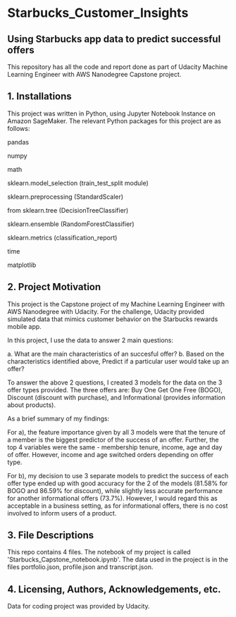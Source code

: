 # Starbucks_Customer_Insights

## Using Starbucks app data to predict successful offers

This repository has all the code and report done as part of Udacity Machine Learning Engineer with AWS Nanodegree Capstone project.

## 1. Installations
This project was written in Python, using Jupyter Notebook Instance on Amazon SageMaker. The relevant Python packages for this project are as follows:

pandas

numpy

math

sklearn.model_selection (train_test_split module)

sklearn.preprocessing (StandardScaler)

from sklearn.tree (DecisionTreeClassifier)

sklearn.ensemble (RandomForestClassifier)

sklearn.metrics (classification_report)

time

matplotlib

## 2. Project Motivation
This project is the Capstone project of my Machine Learning Engineer with AWS Nanodegree with Udacity. For the challenge, Udacity provided simulated data that mimics customer behavior on the Starbucks rewards mobile app.

In this project, I use the data to answer 2 main questions:

a. What are the main characteristics of an succesful offer?
b. Based on the characteristics identified above, Predict if a particular user would take up an offer?

To answer the above 2 questions, I created 3 models for the data on the 3 offer types provided. The three offers are: Buy One Get One Free (BOGO), Discount (discount with purchase), and Informational (provides information about products).

As a brief summary of my findings:

For a), the feature importance given by all 3 models were that the tenure of a member is the biggest predictor of the success of an offer. Further, the top 4 variables were the same - membership tenure, income, age and day of offer. However, income and age switched orders depending on offer type.

For b), my decision to use 3 separate models to predict the success of each offer type ended up with good accuracy for the 2 of the models (81.58% for BOGO and 86.59% for discount), while slightly less accurate performance for another informational offers (73.7%). However, I would regard this as acceptable in a business setting, as for informational offers, there is no cost involved to inform users of a product. 

## 3. File Descriptions
This repo contains 4 files. The notebook of my project is called 'Starbucks_Capstone_notebook.ipynb'. The data used in the project is in the files portfolio.json, profile.json and transcript.json.

## 4. Licensing, Authors, Acknowledgements, etc.
Data for coding project was provided by Udacity.
